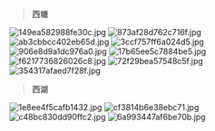 >**西塘**

![149ea582988fe30c.jpg](http://imgchr.com/images/149ea582988fe30c.jpg)
![873af28d762c716f.jpg](http://imgchr.com/images/873af28d762c716f.jpg)
![ab3cbbcc402eb65d.jpg](http://imgchr.com/images/ab3cbbcc402eb65d.jpg)
![3ccf757ff6a024d5.jpg](http://imgchr.com/images/3ccf757ff6a024d5.jpg)
![906e8d9a1dc976a0.jpg](http://imgchr.com/images/906e8d9a1dc976a0.jpg)
![17b65ee5c7884be5.jpg](http://imgchr.com/images/17b65ee5c7884be5.jpg)
![f6217736826026c8.jpg](http://imgchr.com/images/f6217736826026c8.jpg)
![72f29bea57548c5f.jpg](http://imgchr.com/images/72f29bea57548c5f.jpg)
![354317afaed7f28f.jpg](http://imgchr.com/images/354317afaed7f28f.jpg)

>**西湖**

![1e8ee4f5cafb1432.jpg](http://imgchr.com/images/1e8ee4f5cafb1432.jpg)
![cf3814b6e38ebc71.jpg](http://imgchr.com/images/cf3814b6e38ebc71.jpg)
![c48bc830dd90ffc2.jpg](http://imgchr.com/images/c48bc830dd90ffc2.jpg)
![6a993447af6be70b.jpg](http://imgchr.com/images/6a993447af6be70b.jpg)